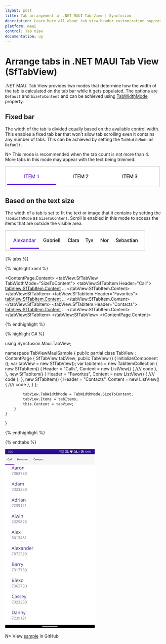 ```yaml
---
layout: post
title: Tab arrangement in .NET MAUI Tab View | Syncfusion
description: Learn here all about tab view header customization support in Syncfusion .NET MAUI Tab View (SfTabView) control and more.
platform: maui
control: Tab View
documentation: ug
---
```


# Arrange tabs in .NET MAUI Tab View (SfTabView)

.NET MAUI Tab View provides two modes that determine how the width of the tab is calculated on the tab bar while it gets populated. The options are `Default` and `SizeToContent` and can be achieved using [TabWidthMode](https://help.syncfusion.com/cr/maui/Syncfusion.Maui.TabView.TabWidthMode.html) property.

## Fixed bar

The width of the tab is divided equally based on the available control width. This enables a fixed tab bar that won’t allow tab scrolling even it contains any number of tabs. This can be achieved by setting the `TabWidthMode` as `Default`.

N> This mode is recommended when the tab count is not more than 4. More tabs in this mode may appear with the text being trimmed.

![Tab Width Mode Default](images/Tab-Width-Mode-Default.png)

## Based on the text size

The width of a tab is set to fit the text or image that it contains by setting the `TabWidthMode` as `SizeToContent`. Scroll is enabled in this mode to access the items that are outside the visible area.

![Tab Width Mode Size to fit](images/Tab-Width-Mode-SizeToFit.png) 

{% tabs %}

{% highlight xaml %}

<ContentPage xmlns="http://schemas.microsoft.com/dotnet/2021/maui"
             xmlns:x="http://schemas.microsoft.com/winfx/2009/xaml"
             x:Class="TabViewMauiSample.MainPage"
             xmlns:tabView="http://schemas.syncfusion.com/maui"
             BackgroundColor="{DynamicResource SecondaryColor}">
    <ContentPage.Content>
         <tabView:SfTabView TabWidthMode="SizeToContent">
            <tabView:SfTabItem Header="Call">
                <tabView:SfTabItem.Content>
                    <ListView RowHeight="50">
                        ...
                    </ListView>
                </tabView:SfTabItem.Content>
            </tabView:SfTabItem>
            <tabView:SfTabItem Header="Favorites">
                <tabView:SfTabItem.Content>
                    <ListView RowHeight="50">
                       ...
                    </ListView>
                </tabView:SfTabItem.Content>
            </tabView:SfTabItem>
            <tabView:SfTabItem Header="Contacts">
                <tabView:SfTabItem.Content>
                    <ListView RowHeight="50">
                       ...
                    </ListView>
                </tabView:SfTabItem.Content>
            </tabView:SfTabItem>
        </tabView:SfTabView>
    </ContentPage.Content>
</ContentPage>

{% endhighlight %}

{% highlight C# %}

using Syncfusion.Maui.TabView;

namespace TabViewMauiSample
{
	public partial class TabView : ContentPage
	{
        SfTabView tabView;
		public TabView ()
		{
			InitializeComponent ();
            var tabView = new SfTabView();
            var tabItems = new TabItemCollection
            {
                new SfTabItem()
                {
                    Header = "Calls",
                    Content = new ListView()
                    {
                        //// code
                    },
                },
                new SfTabItem()
                {
                    Header = "Favorites",
                    Content = new ListView()
                    {
                        //// code
                    },
                },
                new SfTabItem()
                {
                    Header = "Contacts",
                    Content = new ListView()
                    {
                        //// code
                    },
                }
            };

            tabView.TabWidthMode = TabWidthMode.SizeToContent;
            tabView.Items = tabItems;
            this.Content = tabView;
		}
	}
}

{% endhighlight %}

{% endtabs %}

![Getting_Started](images/Arrange_Tabs.png)

N> View [sample](https://github.com/SyncfusionExamples/maui-tabview-samples/tree/main/TabViewWidthCustomization) in GitHub